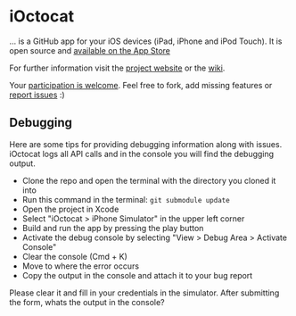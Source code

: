 # iOctocat

… is a GitHub app for your iOS devices (iPad, iPhone and iPod Touch).
It is open source and [available on the App Store](http://itunes.com/apps/ioctocat)

For further information visit the [project website](http://dbloete.github.com/ioctocat)
or the [wiki](http://wiki.github.com/dbloete/ioctocat).

Your [participation is welcome](https://github.com/dbloete/ioctocat/contributors).
Feel free to fork, add missing features or
[report issues](http://github.com/dbloete/ioctocat/issues) :)

## Debugging

Here are some tips for providing debugging information along with issues.
iOctocat logs all API calls and in the console you will find the debugging output.

  * Clone the repo and open the terminal with the directory you cloned it into
  * Run this command in the terminal: `git submodule update`
  * Open the project in Xcode
  * Select "iOctocat > iPhone Simulator" in the upper left corner
  * Build and run the app by pressing the play button
  * Activate the debug console by selecting "View > Debug Area > Activate Console"
  * Clear the console (Cmd + K)
  * Move to where the error occurs
  * Copy the output in the console and attach it to your bug report



Please clear it  and fill in your credentials in the simulator. After submitting the form, whats the output in the console?

